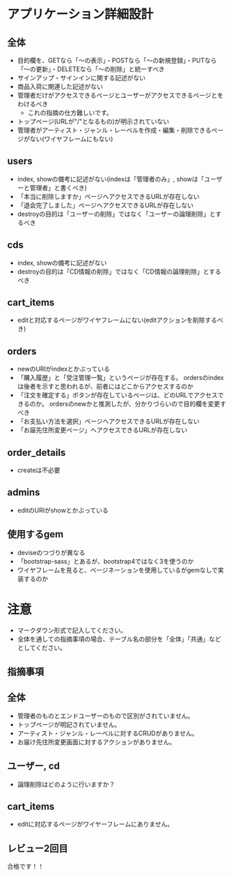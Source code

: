 # アプリケーション詳細設計
## 全体
- 目的欄を、GETなら「～の表示」・POSTなら「～の新規登録」・PUTなら「～の更新」・DELETEなら「～の削除」と統一すべき
- サインアップ・サインインに関する記述がない
- 商品入荷に関連した記述がない
- 管理者だけがアクセスできるページとユーザーがアクセスできるページとをわけるべき
  - これの指摘の仕方難しいです。
- トップページ(URLが"/"となるもの)が明示されていない
- 管理者がアーティスト・ジャンル・レーベルを作成・編集・削除できるページがない(ワイヤフレームにもない)

## users
- index, showの備考に記述がない(indexは「管理者のみ」, showは「ユーザーと管理者」と書くべき)
- 「本当に削除しますか」ページへアクセスできるURLが存在しない
- 「退会完了しました」ページへアクセスできるURLが存在しない
- destroyの目的は「ユーザーの削除」ではなく「ユーザーの論理削除」とするべき
## cds
- index, showの備考に記述がない
- destroyの目的は「CD情報の削除」ではなく「CD情報の論理削除」とするべき
## cart_items
- editと対応するページがワイヤフレームにない(editアクションを削除するべき)
## orders
- newのURIがindexとかぶっている
- 「購入履歴」と「受注管理一覧」というページが存在する。
  ordersのindexは後者を示すと思われるが、前者にはどこからアクセスするのか
- 「注文を確定する」ボタンが存在しているページは、どのURLでアクセスできるのか。
  ordersのnewかと推測したが、分かりづらいので目的欄を変更すべき
- 「お支払い方法を選択」ページへアクセスできるURLが存在しない
- 「お届先住所変更ページ」へアクセスできるURLが存在しない

## order_details
- createは不必要

## admins
- editのURIがshowとかぶっている

## 使用するgem
- deviseのつづりが異なる
- 「bootstrap-sass」とあるが、bootstrap4ではなく3を使うのか
- ワイヤフレームを見ると、ページネーションを使用しているがgemなしで実装するのか

# 注意
* マークダウン形式で記入してください。
* 全体を通しての指摘事項の場合、テーブル名の部分を「全体」「共通」などとしてください。

## 指摘事項
## 全体
- 管理者のものとエンドユーザーのもので区別がされていません。
- トップページが明記されていません。
- アーティスト・ジャンル・レーベルに対するCRUDがありません。
- お届け先住所変更画面に対するアクションがありません。

## ユーザー, cd
- 論理削除はどのように行いますか？

## cart_items
- editに対応するページがワイヤーフレームにありません。


## レビュー2回目
合格です！！
